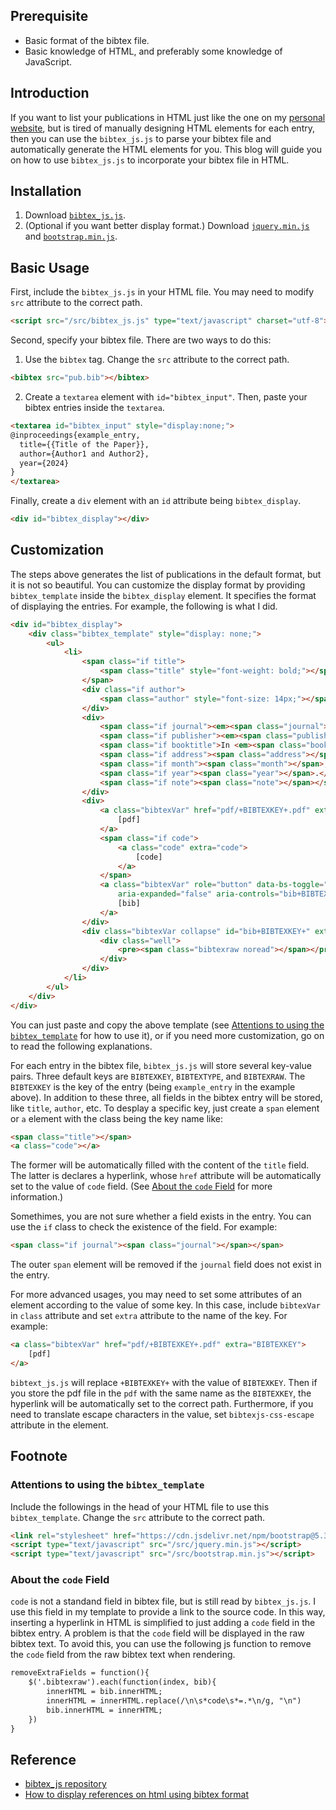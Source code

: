 ---
---

## Prerequisite
- Basic format of the bibtex file.
- Basic knowledge of HTML, and preferably some knowledge of JavaScript.

## Introduction
If you want to list your publications in HTML just like the one on my [personal website](/pub), but is tired of manually designing HTML elements for each entry, then you can use the `bibtex_js.js` to parse your bibtex file and automatically generate the HTML elements for you. This blog will guide you on how to use `bibtex_js.js` to incorporate your bibtex file in HTML.

## Installation
1. Download [`bibtex_js.js`](https://github.com/pcooksey/bibtex-js/blob/master/src/bibtex_js.js).
1. (Optional if you want better display format.) Download [`jquery.min.js`](https://ajax.aspnetcdn.com/ajax/jquery/jquery-3.7.1.min.js) and [`bootstrap.min.js`](https://cdn.jsdelivr.net/npm/bootstrap@5.3.3/dist/js/bootstrap.min.js).

## Basic Usage
First, include the `bibtex_js.js` in your HTML file. You may need to modify `src` attribute to the correct path.
```html
<script src="/src/bibtex_js.js" type="text/javascript" charset="utf-8"></script>
```

Second, specify your bibtex file. There are two ways to do this:
1. Use the `bibtex` tag. Change the `src` attribute to the correct path.
```html
<bibtex src="pub.bib"></bibtex>
```
2. Create a `textarea` element with `id="bibtex_input"`. Then, paste your bibtex entries inside the `textarea`.
```html
<textarea id="bibtex_input" style="display:none;">
@inproceedings{example_entry,
  title={{Title of the Paper}},
  author={Author1 and Author2},
  year={2024}
}
</textarea>
```

Finally, create a `div` element with an `id` attribute being `bibtex_display`.
```html
<div id="bibtex_display"></div>
```

## Customization
The steps above generates the list of publications in the default format, but it is not so beautiful. You can customize the display format by providing `bibtex_template` inside the `bibtex_display` element. It specifies the format of displaying the entries. For example, the following is what I did.
```html
<div id="bibtex_display">
    <div class="bibtex_template" style="display: none;">
        <ul>
            <li>
                <span class="if title">
                    <span class="title" style="font-weight: bold;"></span>
                </span>
                <div class="if author">
                    <span class="author" style="font-size: 14px;"></span>
                </div>
                <div>
                    <span class="if journal"><em><span class="journal"></span></em>,</span>
                    <span class="if publisher"><em><span class="publisher"></span></em>,</span>
                    <span class="if booktitle">In <em><span class="booktitle"></span></em>,</span>
                    <span class="if address"><span class="address"></span>,</span>
                    <span class="if month"><span class="month"></span>,</span>
                    <span class="if year"><span class="year"></span>.</span>
                    <span class="if note"><span class="note"></span></span>
                </div>
                <div>
                    <a class="bibtexVar" href="pdf/+BIBTEXKEY+.pdf" extra="BIBTEXKEY">
                        [pdf]
                    </a>
                    <span class="if code">
                        <a class="code" extra="code">
                            [code]
                        </a>
                    </span>
                    <a class="bibtexVar" role="button" data-bs-toggle="collapse" href="#bib+BIBTEXKEY+"
                        aria-expanded="false" aria-controls="bib+BIBTEXKEY+" extra="BIBTEXKEY" bibtexjs-css-escape>
                        [bib]
                    </a>
                </div>
                <div class="bibtexVar collapse" id="bib+BIBTEXKEY+" extra="BIBTEXKEY">
                    <div class="well">
                        <pre><span class="bibtexraw noread"></span></pre>
                    </div>
                </div>
            </li>
        </ul>
    </div>
</div>
```

You can just paste and copy the above template (see [Attentions to using the `bibtex_template`](#template) for how to use it), or if you need more customization, go on to read the following explanations.

For each entry in the bibtex file, `bibtex_js.js` will store several key-value pairs. Three default keys are `BIBTEXKEY`, `BIBTEXTYPE`, and `BIBTEXRAW`. The `BIBTEXKEY` is the key of the entry (being `example_entry` in the example above). In addition to these three, all fields in the bibtex entry will be stored, like `title`, `author`, etc. To desplay a specific key, just create a `span` element or `a` element with the class being the key name like:
```html
<span class="title"></span>
<a class="code"></a>
```
The former will be automatically filled with the content of the `title` field. The latter is declares a hyperlink, whose `href` attribute will be automatically set to the value of `code` field. (See [About the `code` Field](#code) for more information.)

Somethimes, you are not sure whether a field exists in the entry. You can use the `if` class to check the existence of the field. For example:
```html
<span class="if journal"><span class="journal"></span></span>
```
The outer `span` element will be removed if the `journal` field does not exist in the entry.

For more advanced usages, you may need to set some attributes of an element according to the value of some key. In this case, include `bibtexVar` in `class` attribute and set `extra` attribute to the name of the key. For example:
```html
<a class="bibtexVar" href="pdf/+BIBTEXKEY+.pdf" extra="BIBTEXKEY">
    [pdf]
</a>
```
`bibtext_js.js` will replace `+BIBTEXKEY+` with the value of `BIBTEXKEY`. Then if you store the pdf file in the `pdf` with the same name as the `BIBTEXKEY`, the hyperlink will be automatically set to the correct path. Furthermore, if you need to translate escape characters in the value, set `bibtexjs-css-escape` attribute in the element.

## Footnote

### Attentions to using the `bibtex_template`
<a id="template"></a>
Include the followings in the head of your HTML file to use this `bibtex_template`. Change the `src` attribute to the correct path.
```html
<link rel="stylesheet" href="https://cdn.jsdelivr.net/npm/bootstrap@5.3.3/dist/css/bootstrap.min.css">
<script type="text/javascript" src="/src/jquery.min.js"></script>
<script type="text/javascript" src="/src/bootstrap.min.js"></script>
```

### About the `code` Field
<a id="code"></a>
`code` is not a standand field in bibtex file, but is still read by `bibtex_js.js`. I use this field in my template to provide a link to the source code. In this way, inserting a hyperlink in HTML is simplified to just adding a `code` field in the bibtex entry. A problem is that the `code` field will be displayed in the raw bibtex text. To avoid this, you can use the following js function to remove the `code` field from the raw bibtex text when rendering.
```html
removeExtraFields = function(){
    $('.bibtexraw').each(function(index, bib){
        innerHTML = bib.innerHTML;
        innerHTML = innerHTML.replace(/\n\s*code\s*=.*\n/g, "\n")
        bib.innerHTML = innerHTML;
    })
}
```

## Reference
- [bibtex_js repository](https://github.com/pcooksey/bibtex-js)
- [How to display references on html using bibtex format](http://gewhere.github.io/bibtex-js)
